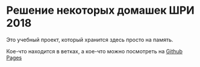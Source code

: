 # Решение некоторых домашек ШРИ 2018

Это учебный проект, который хранится здесь просто на память.

Кое-что находится в ветках, а кое-что можно посмотреть на [Github Pages](https://griashiro.github.io/shri2018-homework/)
